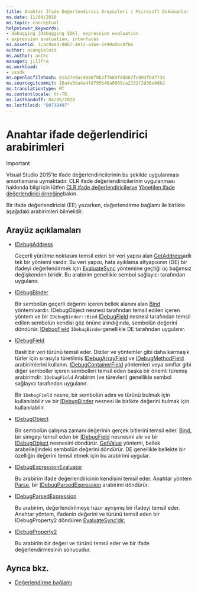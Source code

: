 ```yaml
---
title: Anahtar İfade Değerlendirici Arayüzleri | Microsoft Dokümanlar
ms.date: 11/04/2016
ms.topic: conceptual
helpviewer_keywords:
- debugging [Debugging SDK], expression evaluation
- expression evaluation, interfaces
ms.assetid: 1cac9aa3-0867-4e12-a16e-1e90abbc0fb6
author: acangialosi
ms.author: anthc
manager: jillfra
ms.workload:
- vssdk
ms.openlocfilehash: 01527edac4000f0b2f7b89fdd507fc093f0d7734
ms.sourcegitcommit: 16a4a5da4a4fd795b46a0869ca2152f2d36e6db2
ms.translationtype: MT
ms.contentlocale: tr-TR
ms.lasthandoff: 04/06/2020
ms.locfileid: "80738497"
---
```

# <a name="key-expression-evaluator-interfaces"></a>Anahtar ifade değerlendirici arabirimleri
> [!IMPORTANT]
> Visual Studio 2015'te ifade değerlendiricilerinin bu şekilde uygulanması amortismana uymaktadır. CLR ifade değerlendiricilerinin uygulanması hakkında bilgi için lütfen [CLR ifade değerlendiricilerve](https://github.com/Microsoft/ConcordExtensibilitySamples/wiki/CLR-Expression-Evaluators) [Yönetilen ifade değerlendirici örneğine](https://github.com/Microsoft/ConcordExtensibilitySamples/wiki/Managed-Expression-Evaluator-Sample)bakın.

 Bir ifade değerlendiricisi (EE) yazarken, değerlendirme bağlamı ile birlikte aşağıdaki arabirimleri bilmelidir.

## <a name="interface-descriptions"></a>Arayüz açıklamaları

- [IDebugAddress](../../extensibility/debugger/reference/idebugaddress.md)

     Geçerli yürütme noktasını temsil eden bir veri yapısı alan [GetAddress](../../extensibility/debugger/reference/idebugaddress-getaddress.md)adlı tek bir yöntemi vardır. Bu veri yapısı, hata ayıklama altyapısının (DE) bir ifadeyi değerlendirmek için [EvaluateSync](../../extensibility/debugger/reference/idebugparsedexpression-evaluatesync.md) yöntemine geçtiği üç bağımsız değişkenden biridir. Bu arabirim genellikle sembol sağlayıcı tarafından uygulanır.

- [IDebugBinder](../../extensibility/debugger/reference/idebugbinder.md)

     Bir sembolün geçerli değerini içeren bellek alanını alan [Bind](../../extensibility/debugger/reference/idebugbinder-bind.md) yöntemivardır. IDebugObject nesnesi tarafından temsil edilen içeren yöntem ve bir `IDebugBinder::Bind` [IDebugField](../../extensibility/debugger/reference/idebugobject.md) nesnesi tarafından temsil edilen sembolün kendisi göz önüne alındığında, sembolün değerini döndürür. [IDebugField](../../extensibility/debugger/reference/idebugfield.md) `IDebugBinder`genellikle DE tarafından uygulanır.

- [IDebugField](../../extensibility/debugger/reference/idebugfield.md)

     Basit bir veri türünü temsil eder. Diziler ve yöntemler gibi daha karmaşık türler için sırasıyla türetilmiş [IDebugArrayField](../../extensibility/debugger/reference/idebugarrayfield.md) ve [IDebugMethodField](../../extensibility/debugger/reference/idebugmethodfield.md) arabirimlerini kullanın. [IDebugContainerField](../../extensibility/debugger/reference/idebugcontainerfield.md) yöntemleri veya sınıflar gibi diğer semboller içeren sembolleri temsil eden başka bir önemli türemiş arabirimdir. `IDebugField` Arabirim (ve türevleri) genellikle sembol sağlayıcı tarafından uygulanır.

     Bir `IDebugField` nesne, bir sembolün adını ve türünü bulmak için kullanılabilir ve bir [IDebugBinder](../../extensibility/debugger/reference/idebugbinder.md) nesnesi ile birlikte değerini bulmak için kullanılabilir.

- [IDebugObject](../../extensibility/debugger/reference/idebugobject.md)

     Bir sembolün çalışma zamanı değerinin gerçek bitlerini temsil eder. [Bind,](../../extensibility/debugger/reference/idebugbinder-bind.md) bir simgeyi temsil eden bir [IDebugField](../../extensibility/debugger/reference/idebugfield.md) nesnesini alır ve bir [IDebugObject](../../extensibility/debugger/reference/idebugobject.md) nesnesini döndürür. [GetValue](../../extensibility/debugger/reference/idebugobject-getvalue.md) yöntemi, bellek arabelleğindeki sembolün değerini döndürür. DE genellikle bellekte bir özelliğin değerini temsil etmek için bu arabirimi uygular.

- [IDebugExpressionEvaluator](../../extensibility/debugger/reference/idebugexpressionevaluator.md)

     Bu arabirim ifade değerlendiricinin kendisini temsil eder. Anahtar yöntem [Parse](../../extensibility/debugger/reference/idebugexpressionevaluator-parse.md), bir [IDebugParsedExpression](../../extensibility/debugger/reference/idebugparsedexpression.md) arabirimi döndürür.

- [IDebugParsedExpression](../../extensibility/debugger/reference/idebugparsedexpression.md)

     Bu arabirim, değerlendirilmeye hazır ayrışmış bir ifadeyi temsil eder. Anahtar yöntem, ifadenin değerini ve türünü temsil eden bir IDebugProperty2 döndüren [EvaluateSync'dir.](../../extensibility/debugger/reference/idebugparsedexpression-evaluatesync.md)

- [IDebugProperty2](../../extensibility/debugger/reference/idebugproperty2.md)

     Bu arabirim bir değeri ve türünü temsil eder ve bir ifade değerlendirmesinin sonucudur.

## <a name="see-also"></a>Ayrıca bkz.
- [Değerlendirme bağlamı](../../extensibility/debugger/evaluation-context.md)
